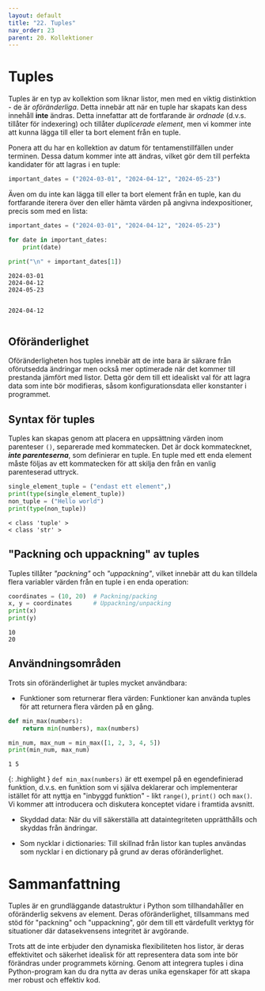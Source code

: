```yaml
---
layout: default
title: "22. Tuples"
nav_order: 23
parent: 20. Kollektioner
---
```


# Tuples
Tuples är en typ av kollektion som liknar listor, men med en viktig distinktion - de är _oföränderliga_. Detta innebär att när en tuple har skapats kan dess innehåll **inte** ändras. Detta innefattar att de fortfarande är _ordnade_ (d.v.s. tillåter för indexering) och tillåter _duplicerade element_, men vi kommer inte att kunna lägga till eller ta bort element från en tuple.

Ponera att du har en kollektion av datum för tentamenstillfällen under terminen. Dessa datum kommer inte att ändras, vilket gör dem till perfekta kandidater för att lagras i en tuple:
```python
important_dates = ("2024-03-01", "2024-04-12", "2024-05-23")
```

Även om du inte kan lägga till eller ta bort element från en tuple, kan du fortfarande iterera över den eller hämta värden på angivna indexpositioner, precis som med en lista:
```python
important_dates = ("2024-03-01", "2024-04-12", "2024-05-23")

for date in important_dates:
    print(date)

print("\n" + important_dates[1])
```
<div class="code-example" markdown="1">
<pre><code>2024-03-01
2024-04-12
2024-05-23

2024-04-12</code></pre>
</div>

## Oföränderlighet
Oföränderligheten hos tuples innebär att de inte bara är säkrare från oförutsedda ändringar men också mer optimerade när det kommer till prestanda jämfört med listor. Detta gör dem till ett idealiskt val för att lagra data som inte bör modifieras, såsom konfigurationsdata eller konstanter i programmet.

## Syntax för tuples
Tuples kan skapas genom att placera en uppsättning värden inom parenteser `()`, separerade med kommatecken. Det är dock kommatecknet, ___inte parenteserna___, som definierar en tuple. En tuple med ett enda element måste följas av ett kommatecken för att skilja den från en vanlig parenteserad uttryck.
```python
single_element_tuple = ("endast ett element",)
print(type(single_element_tuple))
non_tuple = ("Hello world")
print(type(non_tuple))
```
<div class="code-example" markdown="1">
<pre><code>< class 'tuple' >
< class 'str' ></code></pre>
</div>

## "Packning och uppackning" av tuples
Tuples tillåter _"packning"_ och _"uppackning"_, vilket innebär att du kan tilldela flera variabler värden från en tuple i en enda operation:
```python
coordinates = (10, 20)  # Packning/packing
x, y = coordinates      # Uppackning/unpacking
print(x)  
print(y)  
```
<div class="code-example" markdown="1">
<pre><code>10
20</code></pre>
</div>

## Användningsområden
Trots sin oföränderlighet är tuples mycket användbara:

* Funktioner som returnerar flera värden: Funktioner kan använda tuples för att returnera flera värden på en gång.
```python
def min_max(numbers):
    return min(numbers), max(numbers)

min_num, max_num = min_max([1, 2, 3, 4, 5])
print(min_num, max_num)
```
<div class="code-example" markdown="1">
<pre><code>1 5</code></pre>
</div>

{: .highlight }
`def min_max(numbers)` är ett exempel på en egendefinierad funktion, d.v.s. en funktion som vi själva deklarerar och implementerar istället för att nyttja en "inbyggd funktion" - likt `range()`, `print()` och `max()`. Vi kommer att introducera och diskutera konceptet vidare i framtida avsnitt.

* Skyddad data: När du vill säkerställa att dataintegriteten upprätthålls och skyddas från ändringar.

* Som nycklar i dictionaries: Till skillnad från listor kan tuples användas som nycklar i en dictionary på grund av deras oföränderlighet.

# Sammanfattning
Tuples är en grundläggande datastruktur i Python som tillhandahåller en oföränderlig sekvens av element. Deras oföränderlighet, tillsammans med stöd för "packning" och "uppackning", gör dem till ett värdefullt verktyg för situationer där datasekvensens integritet är avgörande. 

Trots att de inte erbjuder den dynamiska flexibiliteten hos listor, är deras effektivitet och säkerhet idealisk för att representera data som inte bör förändras under programmets körning. Genom att integrera tuples i dina Python-program kan du dra nytta av deras unika egenskaper för att skapa mer robust och effektiv kod.